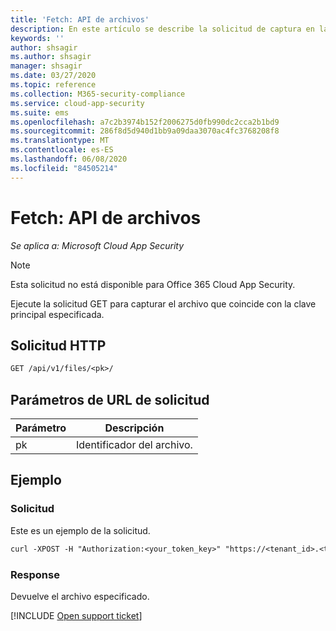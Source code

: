 ```yaml
---
title: 'Fetch: API de archivos'
description: En este artículo se describe la solicitud de captura en la API de archivos de Cloud App Security.
keywords: ''
author: shsagir
ms.author: shsagir
manager: shsagir
ms.date: 03/27/2020
ms.topic: reference
ms.collection: M365-security-compliance
ms.service: cloud-app-security
ms.suite: ems
ms.openlocfilehash: a7c2b3974b152f2006275d0fb990dc2cca2b1bd9
ms.sourcegitcommit: 286f8d5d940d1bb9a09daa3070ac4fc3768208f8
ms.translationtype: MT
ms.contentlocale: es-ES
ms.lasthandoff: 06/08/2020
ms.locfileid: "84505214"
---
```

# <a name="fetch---files-api"></a>Fetch: API de archivos

*Se aplica a: Microsoft Cloud App Security*

> [!NOTE]
> Esta solicitud no está disponible para Office 365 Cloud App Security.

Ejecute la solicitud GET para capturar el archivo que coincide con la clave principal especificada.

## <a name="http-request"></a>Solicitud HTTP

```rest
GET /api/v1/files/<pk>/
```

## <a name="request-url-parameters"></a>Parámetros de URL de solicitud

| Parámetro | Descripción |
| --- | --- |
| pk | Identificador del archivo. |

## <a name="example"></a>Ejemplo

### <a name="request"></a>Solicitud

Este es un ejemplo de la solicitud.

```rest
curl -XPOST -H "Authorization:<your_token_key>" "https://<tenant_id>.<tenant_region>.contoso.com/api/v1/files/<pk>/"
```

### <a name="response"></a>Response

Devuelve el archivo especificado.

[!INCLUDE [Open support ticket](includes/support.md)]
